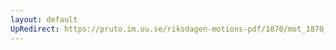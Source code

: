 ```yaml
---
layout: default
UpRedirect: https://pruto.im.uu.se/riksdagen-motions-pdf/1870/mot_1870__ak__108/mot_1870__ak__108-003.pdf
---
```

